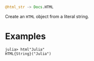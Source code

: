 ```julia
@html_str -> Docs.HTML
```

Create an `HTML` object from a literal string.

# Examples

```jldoctest
julia> html"Julia"
HTML{String}("Julia")
```

